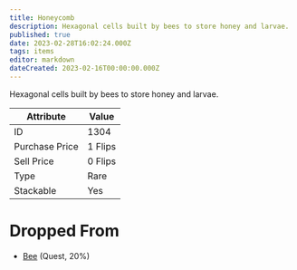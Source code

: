 ```yaml
---
title: Honeycomb
description: Hexagonal cells built by bees to store honey and larvae.
published: true
date: 2023-02-28T16:02:24.000Z
tags: items
editor: markdown
dateCreated: 2023-02-16T00:00:00.000Z
---
```


Hexagonal cells built by bees to store honey and larvae.

|Attribute|Value|
|-|-|
|ID|1304|
|Purchase Price|1 Flips|
|Sell Price|0 Flips|
|Type|Rare|
|Stackable|Yes|


# Dropped From
 * [Bee](/monsters/bee) (Quest, 20%)
